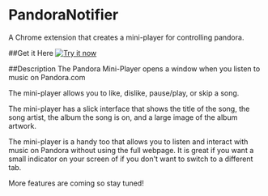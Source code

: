 # PandoraNotifier
A Chrome extension that creates a mini-player for controlling pandora.

##Get it Here
<a target="_blank" href="https://chrome.google.com/webstore/detail/pandora-mini-player/dkelbanlilodfdekbpibpegknfcajnia"><img alt="Try it now" src="https://raw.github.com/GoogleChrome/chrome-app-samples/master/tryitnowbutton_small.png" title="Click here to install it from the Chrome Web Store"></img></a>

##Description
The Pandora Mini-Player opens a window when you listen to music on Pandora.com

The mini-player allows you to like, dislike, pause/play, or skip a song.

The mini-player has a slick interface that shows the title of the song, the song artist,  the album the song is on, and a large image of the album artwork.

The mini-player is a handy too that allows you to listen and interact with music on Pandora without using the full webpage. It is great if you want a small indicator on your screen of if you don't want to switch to a different tab.

More features are coming so stay tuned!
